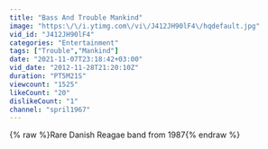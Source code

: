 ```yaml
---
title: "Bass And Trouble Mankind"
image: "https:\/\/i.ytimg.com\/vi\/J412JH90lF4\/hqdefault.jpg"
vid_id: "J412JH90lF4"
categories: "Entertainment"
tags: ["Trouble","Mankind"]
date: "2021-11-07T23:18:42+03:00"
vid_date: "2012-11-28T21:20:10Z"
duration: "PT5M21S"
viewcount: "1525"
likeCount: "20"
dislikeCount: "1"
channel: "spril1967"
---
```

{% raw %}Rare Danish Reagae band from 1987{% endraw %}
